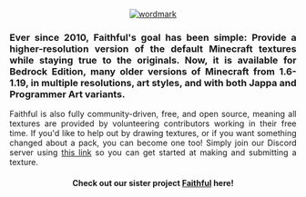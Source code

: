 <p align="center">
  <a href="https://www.faithfulpack.net/" target="_blank">
    <img src="https://raw.githubusercontent.com/Faithful-Resource-Pack/Branding/refs/heads/main/wordmarks/outlined/flat/cf_flat_wordmark.png" alt="wordmark">
  </a>
</p>

<h3 align="justify">
  Ever since 2010, Faithful's goal has been simple: Provide a higher-resolution version of the default Minecraft textures while staying true to the originals. Now, it is available for Bedrock Edition, many older versions of Minecraft from 1.6-1.19, in multiple resolutions, art styles, and with both Jappa and Programmer Art variants.
</h3>

<p align="justify">
  Faithful is also fully community-driven, free, and open source, meaning all textures are provided by volunteering contributors working in their free time. If you'd like to help out by drawing textures, or if you want something changed about a pack, you can become one too! Simply join our Discord server using <a href="https://discord.gg/KSEhCVtg4J">this link</a> so you can get started at making and submitting a texture.
</p>

<h4 align="center">
  Check out our sister project <a href="https://github.com/Faithful-Resource-Pack">Faithful</a> here!
</h4>
